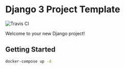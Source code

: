 # Django 3 Project Template

![Travis CI](https://travis-ci.com/bennett-jacob/django-project-starter.svg?branch=master)

Welcome to your new Django project!

## Getting Started

```bash
docker-compose up -d
```
